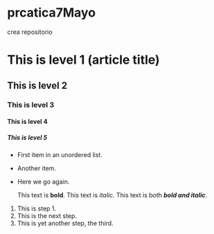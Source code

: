 # prcatica7Mayo
crea repositorio

# This is level 1 (article title)
## This is level 2
### This is level 3
#### This is level 4
##### This is level 5


* First item in an unordered list.
* Another item.
* Here we go again.


   This text is **bold**.
   This text is *italic*.
   This text is both ***bold and italic***.



1. This is step 1.
1. This is the next step.
1. This is yet another step, the third.
